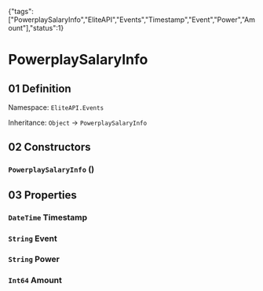{"tags":["PowerplaySalaryInfo","EliteAPI","Events","Timestamp","Event","Power","Amount"],"status":1}

# PowerplaySalaryInfo

## 01 Definition

Namespace: `EliteAPI.Events`

Inheritance: `Object` → `PowerplaySalaryInfo`

## 02 Constructors

### `PowerplaySalaryInfo` ()

## 03 Properties

### `DateTime` Timestamp

### `String` Event

### `String` Power

### `Int64` Amount

